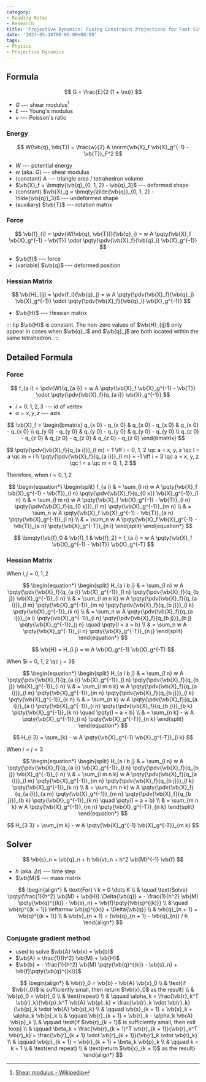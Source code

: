 ```yaml
---
category:
- Reading Notes
- Research
title: 'Projective Dynamics: Fusing Constraint Projections for Fast Simulation'
date: '2023-05-18T00:00:00+08:00'
tags:
- Physics
- Projective Dynamics
---
```


## Formula

$$
G = \frac{E}{2 (1 + \nu)}
$$

- $G$ --- shear modulus[^1]
- $E$ --- Young's modulus
- $\nu$ --- Poisson's ratio

[^1]: [Shear modulus - Wikipedia](https://en.wikipedia.org/wiki/Shear_modulus)

### Energy

$$
W(\vb{q}, \vb{T}) = \frac{w}{2} A \norm{\vb{X}_f \vb{X}_g^{-1} - \vb{T}}_F^2
$$

- $W$ --- potential energy
- $w$ (aka. $G$) --- shear modulus
- (constant) $A$ --- triangle area / tetrahedron volume
- $\vb{X}_f = \bmqty{\vb{q}_{0, 1, 2} - \vb{q}_3}$ --- deformed shape
- (constant) $\vb{X}_g = \bmqty{\tilde{\vb{q}}_{0, 1, 2} - \tilde{\vb{q}}_3}$ --- undeformed shape
- (auxiliary) $\vb{T}$ --- rotation matrix

### Force

$$
\vb{f}_{i}
= \pdv{W(\vb{q}, \vb{T})}{\vb{q}_i}
= w A \pqty{\vb{X}_f \vb{X}_g^{-1} - \vb{T}} \odot \pqty{\pdv{\vb{X}_f}{\vb{q}_i} \vb{X}_g^{-1}}
$$

- $\vb{f}$ --- force
- (variable) $\vb{q}$ --- deformed position

### Hessian Matrix

$$
\vb{H}_{ij}
= \pdv{f_i}{\vb{q}_j}
= w A \pqty{\pdv{\vb{X}_f}{\vb{q}_j} \vb{X}_g^{-1}} \odot \pqty{\pdv{\vb{X}_f}{\vb{q}_i} \vb{X}_g^{-1}}
$$

- $\vb{H}$ --- Hessian matrix

::: tip
$\vb{H}$ is constant. The non-zero values of $\vb{H}_{ij}$ only appear in cases when $\vb{q}_i$ and $\vb{q}_j$ are both located within the same tetrahedron.
:::

## Detailed Formula

### Force

$$
f_{a i}
= \pdv{W}{q_{a i}}
= w A \pqty{\vb{X}_f \vb{X}_g^{-1} - \vb{T}} \odot \pqty{\pdv{\vb{X}_f}{q_{a i}} \vb{X}_g^{-1}}
$$

- $i = 0, 1, 2, 3$ --- id of vertex
- $a = x, y, z$ --- axis

$$
\vb{X}_f =
\begin{bmatrix}
  q_{x 0} - q_{x 0} & q_{x 0} - q_{x 0} & q_{x 0} - q_{x 0} \\
  q_{y 0} - q_{y 0} & q_{y 0} - q_{y 0} & q_{y 0} - q_{y 0} \\
  q_{z 0} - q_{z 0} & q_{z 0} - q_{z 0} & q_{z 0} - q_{z 0}
\end{bmatrix}
$$

$$
\pqty{\pdv{\vb{X}_f}{q_{a i}}}_{l m} = 1 \iff i = 0, 1, 2 \qc a = x, y, z \qc l = a \qc m = i \\
\pqty{\pdv{\vb{X}_f}{q_{a i}}}_{l m} = -1 \iff i = 3 \qc a = x, y, z \qc l = a \qc m = 0, 1, 2
$$

Therefore, when $i = 0, 1, 2$

$$
\begin{equation*}
  \begin{split}
    f_{a i}
     & = \sum_{l n} w A \pqty{\vb{X}_f \vb{X}_g^{-1} - \vb{T}}_{l n} \pqty{\pdv{\vb{X}_f}{q_{0 x}} \vb{X}_g^{-1}}_{l n}                \\
     & = \sum_{l m n} w A \pqty{\vb{X}_f \vb{X}_g^{-1} - \vb{T}}_{l n} \pqty{\pdv{\vb{X}_f}{q_{0 x}}}_{l m} \pqty{\vb{X}_g^{-1}}_{m n} \\
     & = \sum_n w A \pqty{\vb{X}_f \vb{X}_g^{-1} - \vb{T}}_{a n} \pqty{\vb{X}_g^{-1}}_{i n}                                            \\
     & = \sum_n w A \pqty{\vb{X}_f \vb{X}_g^{-1} - \vb{T}}_{a n} \pqty{\vb{X}_g^{-T}}_{n i}
  \end{split}
\end{equation*}
$$

$$
\bmqty{\vb{f}_0 & \vb{f}_1 & \vb{f}_2} = f_{a i} = w A \pqty{\vb{X}_f \vb{X}_g^{-1} - \vb{T}} \vb{X}_g^{-T}
$$

### Hessian Matrix

When $i, j = 0, 1, 2$

$$
\begin{equation*}
  \begin{split}
    H_{a i b j}
     & = \sum_{l n} w A \pqty{\pdv{\vb{X}_f}{q_{a i}} \vb{X}_g^{-1}}_{l n} \pqty{\pdv{\vb{X}_f}{q_{b j}} \vb{X}_g^{-1}}_{l n}                                              \\
     & = \sum_{l m n k} w A \pqty{\pdv{\vb{X}_f}{q_{a i}}}_{l m} \pqty{\vb{X}_g^{-1}}_{m n} \pqty{\pdv{\vb{X}_f}{q_{b j}}}_{l k} \pqty{\vb{X}_g^{-1}}_{k n}                \\
     & = \sum_n w A \pqty{\pdv{\vb{X}_f}{q_{a i}}}_{a i} \pqty{\vb{X}_g^{-1}}_{i n} \pqty{\pdv{\vb{X}_f}{q_{b j}}}_{b j} \pqty{\vb{X}_g^{-1}}_{j n} \quad \pqty{l = a = b} \\
     & = \sum_n w A \pqty{\vb{X}_g^{-1}}_{i n} \pqty{\vb{X}_g^{-T}}_{n j}
  \end{split}
\end{equation*}
$$

$$
\vb{H} = H_{i j} = w A \vb{X}_g^{-1} \vb{X}_g^{-T}
$$

When $i = 0, 1, 2 \qc j = 3$

$$
\begin{equation*}
  \begin{split}
    H_{a i b j}
     & = \sum_{l n} w A \pqty{\pdv{\vb{X}_f}{q_{a i}} \vb{X}_g^{-1}}_{l n} \pqty{\pdv{\vb{X}_f}{q_{b j}} \vb{X}_g^{-1}}_{l n}                                                  \\
     & = \sum_{l m n k} w A \pqty{\pdv{\vb{X}_f}{q_{a i}}}_{l m} \pqty{\vb{X}_g^{-1}}_{m n} \pqty{\pdv{\vb{X}_f}{q_{b j}}}_{l k} \pqty{\vb{X}_g^{-1}}_{k n}                    \\
     & = \sum_{n k} w A \pqty{\pdv{\vb{X}_f}{q_{a i}}}_{a i} \pqty{\vb{X}_g^{-1}}_{i n} \pqty{\pdv{\vb{X}_f}{q_{b j}}}_{b k} \pqty{\vb{X}_g^{-1}}_{k n} \quad \pqty{l = a = b} \\
     & = \sum_{n k} - w A \pqty{\vb{X}_g^{-1}}_{i n} \pqty{\vb{X}_g^{-T}}_{n k}
  \end{split}
\end{equation*}
$$

$$
H_{i 3} = \sum_{k} - w A \pqty{\vb{X}_g^{-1} \vb{X}_g^{-T}}_{i k}
$$

When $i = j = 3$

$$
\begin{equation*}
  \begin{split}
    H_{a i b j}
     & = \sum_{l n} w A \pqty{\pdv{\vb{X}_f}{q_{a i}} \vb{X}_g^{-1}}_{l n} \pqty{\pdv{\vb{X}_f}{q_{b j}} \vb{X}_g^{-1}}_{l n}                                                    \\
     & = \sum_{l m n k} w A \pqty{\pdv{\vb{X}_f}{q_{a i}}}_{l m} \pqty{\vb{X}_g^{-1}}_{m n} \pqty{\pdv{\vb{X}_f}{q_{b j}}}_{l k} \pqty{\vb{X}_g^{-1}}_{k n}                      \\
     & = \sum_{m n k} w A \pqty{\pdv{\vb{X}_f}{q_{a i}}}_{a m} \pqty{\vb{X}_g^{-1}}_{m n} \pqty{\pdv{\vb{X}_f}{q_{b j}}}_{b k} \pqty{\vb{X}_g^{-1}}_{k n} \quad \pqty{l = a = b} \\
     & = \sum_{m n k} w A \pqty{\vb{X}_g^{-1}}_{m n} \pqty{\vb{X}_g^{-T}}_{n k}
  \end{split}
\end{equation*}
$$

$$
H_{3 3} = \sum_{m k} - w A \pqty{\vb{X}_g^{-1} \vb{X}_g^{-T}}_{m k}
$$

## Solver

$$
\vb{s}_n = \vb{q}_n + h \vb{v}_n + h^2 \vb{M}^{-1} \vb{f}
$$

- $h$ (aka. $\Delta{t}$) --- time step
- $\vb{M}$ --- mass matrix

$$
\begin{align*}
   & \text{For} \ k = 0 \dots K                                                                                                                                 \\
   & \quad \text{Solve} \pqty{\frac{1}{h^2} \vb{M} + \vb{H}} \Delta{\vb{q}} = - \frac{1}{h^2} \vb{M} \pqty{\vb{q}^{(k)} - \vb{s}_n} + \vb{f}\pqty{\vb{q}^{(k)}} \\
   & \quad \vb{q}^{(k + 1)} \leftarrow \vb{q}^{(k)} + \Delta{\vb{q}}                                                                                            \\
   & \vb{q}_{n + 1} = \vb{q}^{(k + 1)}                                                                                                                          \\
   & \vb{v}_{n + 1} = (\vb{q}_{n + 1} - \vb{q}_{n}) / h
\end{align*}
$$

### Conjugate gradient method

- used to solve $\vb{A} \vb{x} = \vb{b}$
- $\vb{A} = \frac{1}{h^2} \vb{M} + \vb{H}$
- $\vb{b} = - \frac{1}{h^2} \vb{M} \pqty{\vb{q}^{(k)} - \vb{s}_n} + \vb{f}\pqty{\vb{q}^{(k)}}$

$$
\begin{align*}
   & \vb{r}_0 = \vb{b} - \vb{A} \vb{x}_0                                                                                                                \\
   & \text{if $\vb{r_0}$ is sufficiently small, then return $\vb{x}_0$ as the result}                                                                   \\
   & \vb{p}_0 = \vb{r}_0                                                                                                                                \\
   & \text{repeat}                                                                                                                                      \\
   & \qquad \alpha_k = \frac{\vb{r}_k^T \vb{r}_k}{\vb{p}_k^T \vb{A} \vb{p}_k} = \frac{\vb{r}_k \vdot \vb{r}_k}{\vb{p}_k \vdot \vb{A} \vb{p}_k}          \\
   & \qquad \vb{x}_{k + 1} = \vb{x}_k + \alpha_k \vb{p}_k                                                                                               \\
   & \qquad \vb{r}_{k + 1} = \vb{r}_k - \alpha_k \vb{A} \vb{p}_k                                                                                        \\
   & \qquad \text{if $\vb{r}_{k + 1}$ is sufficiently small, then exit loop}                                                                            \\
   & \qquad \beta_k = \frac{\vb{r}_{k + 1}^T \vb{r}_{k + 1}}{\vb{r}_k^T \vb{r}_k} = \frac{\vb{r}_{k + 1} \vdot \vb{r}_{k + 1}}{\vb{r}_k \vdot \vb{r}_k} \\
   & \qquad \vb{p}_{k + 1} = \vb{r}_{k + 1} + \beta_k \vb{p}_k                                                                                          \\
   & \qquad k = k + 1                                                                                                                                   \\
   & \text{end repeat}                                                                                                                                  \\
   & \text{return $\vb{x}_{k + 1}$ as the result}
\end{align*}
$$
